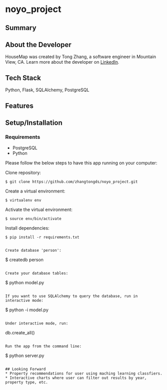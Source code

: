 # noyo_project
## Summary
## About the Developer
HouseMap was created by Tong Zhang, a software engineer in Mountain View, CA. Learn more about the developer on [LinkedIn](https://www.linkedin.com/in/tong--zhang/).
## Tech Stack
Python, Flask, SQLAlchemy, PostgreSQL
## Features 

## Setup/Installation

### Requirements

* PostgreSQL
* Python

Please follow the below steps to have this app running on your computer:

Clone repository:

```
$ git clone https://github.com/zhangtongds/noyo_project.git
```

Create a virtual environment:

```
$ virtualenv env
```

Activate the virtual environment:

```
$ source env/bin/activate
```

Install dependencies:

```
$ pip install -r requirements.txt
```


```

Create database 'person':

```
$ createdb person
```

Create your database tables:

```
$ python model.py
```

If you want to use SQLAlchemy to query the database, run in interactive mode:

```
$ python -i model.py
```

Under interactive mode, run:

```
db.create_all()
```

Run the app from the command line:

```
$ python server.py
```

## Looking Forward
* Property recommendations for user using maching learning classfiers.
* Interactive charts where user can filter out results by year, property type, etc.
